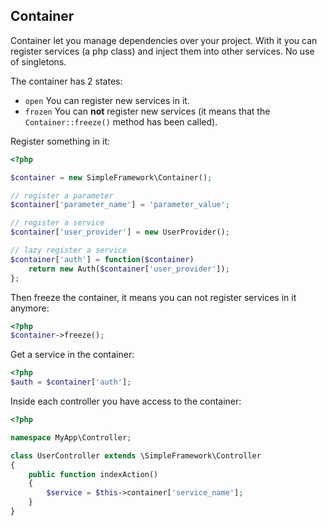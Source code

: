 ## Container

Container let you manage dependencies over your project. With it you can register services (a php class) and inject them into other services. No use of singletons.

The container has 2 states:

- `open` You can register new services in it.
- `frozen` You can __not__ register new services (it means that the `Container::freeze()` method has been called).

Register something in it:

```php
<?php

$container = new SimpleFramework\Container();

// register a parameter
$container['parameter_name'] = 'parameter_value';

// register a service
$container['user_provider'] = new UserProvider();

// lazy register a service
$container['auth'] = function($container) 
    return new Auth($container['user_provider']);
};
```

Then freeze the container, it means you can not register services in it anymore:

```php
<?php
$container->freeze();
```

Get a service in the container:

```php
<?php
$auth = $container['auth'];
```

Inside each controller you have access to the container:

```php
<?php

namespace MyApp\Controller;

class UserController extends \SimpleFramework\Controller
{
    public function indexAction()
    {
        $service = $this->container['service_name'];
    }
}
```


